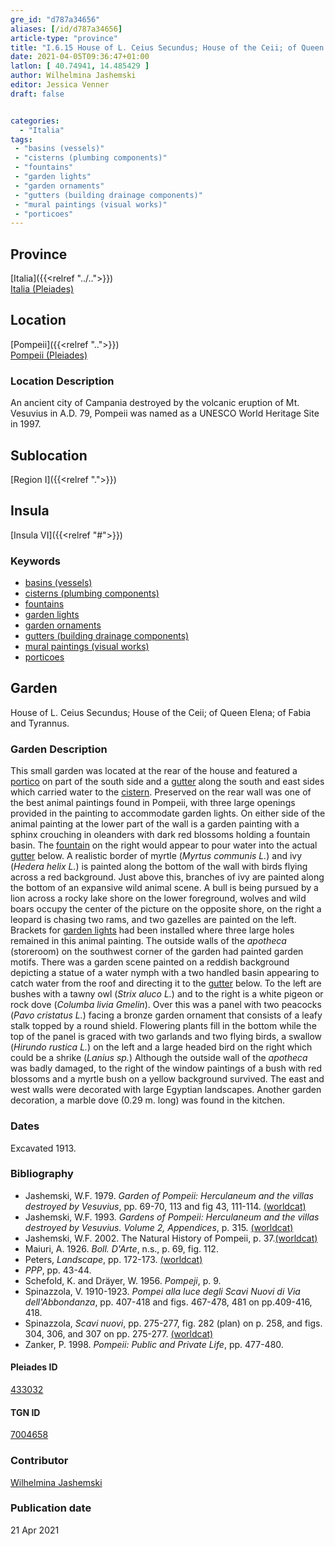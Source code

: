 ```yaml
---
gre_id: "d787a34656"
aliases: [/id/d787a34656]
article-type: "province"
title: "I.6.15 House of L. Ceius Secundus; House of the Ceii; of Queen Elena; of Fabia and Tyrannus"
date: 2021-04-05T09:36:47+01:00
latlon: [ 40.74941, 14.485429 ]
author: Wilhelmina Jashemski
editor: Jessica Venner
draft: false


categories:
  - "Italia"
tags:
 - "basins (vessels)"
 - "cisterns (plumbing components)"
 - "fountains"
 - "garden lights"
 - "garden ornaments"
 - "gutters (building drainage components)"
 - "mural paintings (visual works)"
 - "porticoes"
---
```


## Province
[Italia]({{<relref "../..">}}) \
[Italia (Pleiades)](https://pleiades.stoa.org/places/1052)

## Location
[Pompeii]({{<relref "..">}}) \
[Pompeii (Pleiades)](https://pleiades.stoa.org/places/433032)


### Location Description
An ancient city of Campania destroyed by the volcanic eruption of Mt. Vesuvius in A.D. 79, Pompeii was named as a UNESCO World Heritage Site in 1997.

## Sublocation
[Region I]({{<relref ".">}})
## Insula
[Insula VI]({{<relref "#">}})

### Keywords

- [basins (vessels)](http://vocab.getty.edu/page/aat/300045614)
- [cisterns (plumbing components)](http://vocab.getty.edu/page/aat/300052558)
- [fountains](http://vocab.getty.edu/page/aat/300006179)
- [garden lights](http://vocab.getty.edu/page/aat/300183142)
- [garden ornaments](http://vocab.getty.edu/page/aat/300424784)
- [gutters (building drainage components)](http://vocab.getty.edu/page/aat/300052565)
- [mural paintings (visual works)](http://vocab.getty.edu/page/aat/300033644)
- [porticoes](http://vocab.getty.edu/page/aat/300004145)


## Garden
House of L. Ceius Secundus; House of the Ceii; of Queen Elena; of Fabia and Tyrannus.


### Garden Description

This small garden was located at the rear of the house and featured a [portico](http://vocab.getty.edu/page/aat/300004145) on part of the south side and a [gutter](http://vocab.getty.edu/page/aat/300052565) along the south and east sides which carried water to the [cistern](http://vocab.getty.edu/page/aat/300052558). Preserved on the rear wall was one of the best animal paintings found in Pompeii, with three large openings provided in the painting to accommodate garden lights. On either side of the animal painting at the lower part of the wall is a garden painting with a sphinx crouching in oleanders with dark red blossoms holding a fountain basin. The [fountain](http://vocab.getty.edu/page/aat/300006179) on the right would appear to pour water into the actual [gutter](http://vocab.getty.edu/page/aat/300052565) below. A realistic border of myrtle (*Myrtus communis L.*) and ivy (*Hedera helix L.*) is painted along the bottom of the wall with birds flying across a red background. Just above this, branches of ivy are painted along the bottom of an expansive wild animal scene. A bull is being pursued by a lion across a rocky lake shore on the lower foreground, wolves and wild boars occupy the center of the picture on the opposite shore, on the right a leopard is chasing two rams, and two gazelles are painted on the left. Brackets for [garden lights](http://vocab.getty.edu/page/aat/300183142) had been installed where three large holes remained in this animal painting. The outside walls of the *apotheca* (storeroom) on the southwest corner of the garden had painted garden motifs. There was a garden scene painted on a reddish background depicting a statue of a water nymph with a two handled basin appearing to catch water from the roof and directing it to the [gutter](http://vocab.getty.edu/page/aat/300052565) below. To the left are bushes with a tawny owl (*Strix aluco L.*) and to the right is a white pigeon or rock dove (*Columba livia Gmelin*). Over this was a panel with two peacocks (*Pavo cristatus L.*) facing a bronze garden ornament that consists of a leafy stalk topped by a round shield. Flowering plants fill in the bottom while the top of the panel is graced with two garlands and two flying birds, a swallow (*Hirundo rustica L.*) on the left and a large headed bird on the right which could be a shrike (*Lanius sp.*) Although the outside wall of the *apotheca* was badly damaged, to the right of the window paintings of a bush with red blossoms and a myrtle bush on a yellow background survived. The east and west walls were decorated with large Egyptian landscapes. Another garden decoration, a marble dove (0.29 m. long) was found in the kitchen.

<!--### Maps-->

<!--
OLD WAY (DO NOT USE)
![alt_text](../../images/image_name.ext)
*CAPTION*

NEW WAY ↓↓↓↓
{{< image src="../image_name.ext" alt="ALT_TEXT" title="CAPTION" >}}
-->

<!--### Plans

{{< image src="../../fig-1-region-i.jpg" alt="Fig. 1: Plan of Pompeii with Region I highlighted, plan in Jashemski, Gardens, p.21." title="Fig. 1: Plan of Pompeii with Region I highlighted, plan in Jashemski, Gardens, p.21 (Rights Statement)." >}}

{{< image src="../region-i-insula-vi.png" alt="Fig. 2: Plan of Region I, insula vi, plan in Jashemski, *Gardens*, plan 9, p. 34; *NSc* (1929), pl 18; Spinnazola, *Scavi nuovi*, vol. 1, after p. 679; Ibid., vol. 2, after p. 1027." title="Fig. 2: Plan of Region I, insula vi, plan in Jashemski, *Gardens*, plan 9, p. 34; *NSc* (1929), pl 18; Spinnazola, *Scavi nuovi*, vol. 1, after p. 679; Ibid., vol. 2, after p. 1027 (Rights Statement)." >}}

### Images

{{< image src="Fig_24_I.vi.15_3.31.72.jpg" alt="Fig. 3: I. vi. 3.31.72, S.A. Jashemski." title="Fig. 3: I. vi. 3.31.72, S.A. Jashemski (Rights Statement)." >}}

{{< image src="Fig_25_I.vi.15_5.13.59.jpg" alt="Fig. 4: I. vi. 5.13.59, S.A. Jashemski." title="Fig. 4: I. vi. 5.13.59, S.A. Jashemski (Rights Statement)." >}}

{{< image src="Fig_26_I.vi.15_5.17.59.jpg" alt="Fig. 5: I. vi. 5.17.59, S.A. Jashemski." title="Fig. 5: I. vi. 5.17.59, S.A. Jashemski (Rights Statement)." >}}

{{< image src="Fig_27_I.vi.15_5.18.59.jpg" alt="Fig. 6: I. vi. 5.18.59, S.A. Jashemski." title="Fig. 6: I. vi. 5.18.59, S.A. Jashemski (Rights Statement)." >}}

{{< image src="Fig_28_I.vi.15_16.24.68.jpg" alt="Fig. 7: I.vi. 16.24.68, S.A. Jashemski." title="Fig. 7: I.vi. 16.24.68, S.A. Jashemski (Rights Statement)." >}}

{{< image src="Fig_29_I.vi.15_45.18.64.jpg" alt="Fig. 8: I. vi. 45.18.64, S.A. Jashemski." title="Fig. 8: I. vi. 45.18.64, S.A. Jashemski (Rights Statement)." >}}-->

### Dates
Excavated 1913.

### Bibliography

* Jashemski, W.F. 1979. *Garden of Pompeii: Herculaneum and the villas destroyed by Vesuvius*, pp. 69-70, 113 and fig 43, 111-114. [(worldcat)](https://www.worldcat.org/title/gardens-of-pompeii-1/oclc/312003872&referer=brief_results)  
* Jashemski, W.F. 1993. *Gardens of Pompeii: Herculaneum and the villas destroyed by Vesuvius. Volume 2, Appendices*, p. 315.   [(worldcat)](https://www.worldcat.org/title/gardens-of-pompeii-herculaneum-and-the-villas-destroyed-by-vesuvius-volume-2-appendices/oclc/222353569)  
* Jashemski, W.F. 2002. The Natural History of Pompeii, p. 37.[(worldcat)](https://www.worldcat.org/title/natural-history-of-pompeii/oclc/46393268)  
* Maiuri, A. 1926. *Boll. D'Arte*, n.s., p. 69, fig. 112.  
* Peters, *Landscape*, pp. 172-173. [(worldcat)](http://www.worldcat.org/oclc/1091957071)  
* *PPP*, pp. 43-44.  
* Schefold, K. and Dräyer, W. 1956. *Pompeji*, p. 9.  
* Spinazzola, V. 1910-1923. *Pompei alla luce degli Scavi Nuovi di Via dell'Abbondanza*, pp. 407-418 and figs. 467-478, 481 on pp.409-416, 418.
* Spinazzola, *Scavi nuovi*, pp. 275-277, fig. 282 (plan) on p. 258, and figs. 304, 306, and 307 on pp. 275-277. [(worldcat)](http://www.worldcat.org/oclc/883858580)  
* Zanker, P. 1998. *Pompeii: Public and Private Life*, pp. 477-480.


<!--#### Periodo ID-->

<!-- [PERIODO_ID](https://pleiades.stoa.org/places/PLEIADES_ID) -->

#### Pleiades ID

[433032](https://pleiades.stoa.org/places/433032)

#### TGN ID

[7004658](http://vocab.getty.edu/page/tgn/7004658)

### Contributor

[Wilhelmina Jashemski](https://lib.guides.umd.edu/c.php?g=326514&p=2193250)

### Publication date


21 Apr 2021

<!--### Related articles-->

<!-- Links to other related articles. Leave blank for now -->
